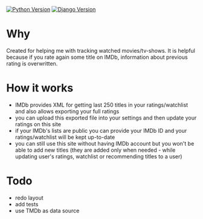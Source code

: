 [![Python Version](https://img.shields.io/badge/python-3.6-brightgreen.svg)](https://python.org) [![Django Version](https://img.shields.io/badge/django-1.11-brightgreen.svg)](https://djangoproject.com)

# Why
Created for helping me with tracking watched movies/tv-shows.
It is helpful because if you rate again some title on IMDb, information about previous rating is overwritten.

# How it works
* IMDb provides XML for getting last 250 titles in your ratings/watchlist and also allows exporting your full ratings
* you can upload this exported file into your settings and then update your ratings on this site
* if your IMDb's lists are public you can provide your IMDb ID and your ratings/watchlist will be kept up-to-date
* you can still use this site without having IMDb account but you won't be able to add new titles (they are added only when needed - while updating user's ratings, watchlist or recommending titles to a user)

# Todo
* redo layout
* add tests
* use TMDb as data source
